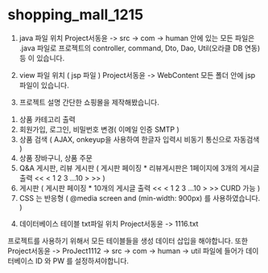 # shopping_mall_1215

1) java 파일 위치 
  Project서동윤 -> src -> com -> human 안에 있는 모든 파일은 .java 파일로 
  프로젝트의 controller, command, Dto, Dao, Util(오라클 DB 연동) 등 이 있습니다. 

2) view 파일 위치 ( jsp 파일 ) 
  Project서동윤 -> WebContent 모든 폴더 안에 jsp 파일이 있습니다. 

3) 프로젝트 설명 
  간단한 쇼핑몰을 제작해봤습니다. 

  1. 상품 카테고리 출력 
  2. 회원가입, 로그인, 비밀번호 변경( 이메일 인증 SMTP )
  3. 상품 검색 ( AJAX, onkeyup을 사용하여 한글자 입력시 비동기 통신으로 자동검색 )
  4. 상품 장바구니, 상품 주문
  5. Q&A 게시판, 리뷰 게시판 ( 게시판 페이징 * 리뷰게시판은 1페이지에 3개의 게시글 출력 << < 1 2 3 ...10 > >> ) 
  6. 게시판 ( 게시판 페이징 * 10개의 게시글 출력 << < 1 2 3 ...10 > >>  CURD 가능 )
  7. CSS 는 반응형 ( @media screen and (min-width: 900px)  를 사용하였습니다. ) 


4) 데이터베이스 테이블 txt파일 위치 
  Project서동윤 -> 1116.txt 
  
  프로젝트를 사용하기 위해서 모든 테이블들을 생성 데이터 삽입을 해야합니다. 
  또한 Project서동윤 -> ProJect1112 -> src -> com -> human -> util 파일에 들어가 
  데이터베이스 ID 와 PW 를 설정하셔야합니다. 
